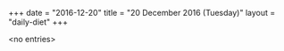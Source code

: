 +++
date = "2016-12-20"
title = "20 December 2016 (Tuesday)"
layout = "daily-diet"
+++


\<no entries\>
